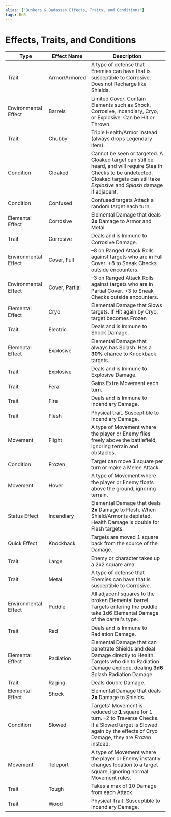 ```yaml
---
alias: ["Bunkers & Badasses Effects, Traits, and Conditions"]
tags: BnB
---
```


# Effects, Traits, and Conditions

| Type                 | Effect Name    | Description                                                                                                                                                                                    |
| -------------------- | -------------- | ---------------------------------------------------------------------------------------------------------------------------------------------------------------------------------------------- |
| Trait                | Armor\/Armored | A type of defense that Enemies can have that is susceptible to Corrosive. Does not Recharge like Shields.                                                                                      |
| Environmental Effect | Barrels        | Limited *Cover*. Contain Elements such as Shock, Corrosive, Incendiary, Cryo, or Explosive. Can be Hit or Thrown.                                                                              |
| Trait                | Chubby         | Triple Health/Armor instead (always drops Legendary item).                                                                                                                                     |
| Condition            | Cloaked        | Cannot be seen or targeted. A Cloaked target can still be heard, and will require Stealth Checks to be undetected. Cloaked targets can still take *Explosive* and *Splash* damage if adjacent. |
| Condition            | Confused       | Confused targets Attack a random target each turn.                                                                                                                                             |
| Elemental Effect     | Corrosive      | Elemental Damage that deals **2x** Damage to Armor and Metal.                                                                                                                                  |
| Trait                | Corrosive      | Deals and is Immune to Corrosive Damage.                                                                                                                                                       |
| Environmental Effect | Cover, Full    | –8 on Ranged Attack Rolls against targets who are in Full Cover. +8 to Sneak Checks outside encounters.                                                                                        |
| Environmental Effect | Cover, Partial | –3 on Ranged Attack Rolls against targets who are in Partial Cover. +3 to Sneak Checks outside encounters.                                                                                     |
| Elemental Effect     | Cryo           | Elemental Damage that Slows targets. If Hit again by Cryo, target becomes Frozen                                                                                                               |
| Trait                | Electric       | Deals and is Immune to Shock Damage.                                                                                                                                                           |
| Elemental Effect     | Explosive      | Elemental Damage that always has Splash. Has a **30%** chance to Knockback targets.                                                                                                            |
| Trait                | Explosive      | Deals and is Immune to Explosive Damage.                                                                                                                                                       |
| Trait                | Feral          | Gains Extra Movement each turn.                                                                                                                                                                |
| Trait                | Fire           | Deals and is Immune to Incendiary Damage.                                                                                                                                                      |
| Trait                | Flesh          | Physical trait. Susceptible to Incendiary Damage.                                                                                                                                              |
| Movement             | Flight         | A type of Movement where the player or Enemy flies freely above the battlefield, ignoring terrain and obstacles.                                                                               |
| Condition            | Frozen         | Target can move **1** square per turn or make a Melee Attack.                                                                                                                                  |
| Movement             | Hover          | A type of Movement where the player or Enemy floats above the ground, ignoring terrain.                                                                                                        |
| Status Effect        | Incendiary     | Elemental Damage that deals **2x** Damage to Flesh. When Shield/Armor is depleted, Health Damage is double for Flesh targets.                                                                  |
| Quick Effect         | Knockback      | Targets are moved 1 square back from the source of the Damage.                                                                                                                                 |
| Trait                | Large          | Enemy or character takes up a 2x2 square area.                                                                                                                                                 |
| Trait                | Metal          | A type of defense that Enemies can have that is susceptible to Corrosive.                                                                                                                      |
| Environmental Effect | Puddle         | All adjacent squares to the broken Elemental barrel. Targets entering the puddle take 1d6 Elemental Damage of the barrel's type.                                                               |
| Trait                | Rad            | Deals and is Immune to Radiation Damage.                                                                                                                                                       |
| Elemental Effect     | Radiation      | Elemental Damage that can penetrate Shields and deal Damage directly to Health. Targets who die to Radiation Damage explode, dealing **3d6** Splash Radiation Damage.                          |
| Trait                | Raging         | Deals double Damage.                                                                                                                                                                           |
| Elemental Effect     | Shock          | Elemental Damage that deals **2x** Damage to Shields.                                                                                                                                          |
| Condition            | Slowed         | Targets' Movement is reduced to **1** square for 1 turn. –2 to Traverse Checks. If a Slowed target is Slowed again by the effects of Cryo Damage, they are *Frozen* instead.                   |
| Movement             | Teleport       | A type of Movement where the player or Enemy instantly changes location to a target square, ignoring normal Movement rules.                                                                    |
| Trait                | Tough          | Takes a max of 10 Damage from each Attack.                                                                                                                                                     |
| Trait                | Wood           | Physical Trait. Susceptible to Incendiary Damage.                                                                                                                                              |
